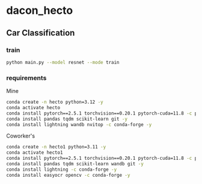# dacon_hecto
## Car Classification

### train
```bash
python main.py --model resnet --mode train
```

### requirements
Mine
```bash
conda create -n hecto python=3.12 -y
conda activate hecto
conda install pytorch==2.5.1 torchvision==0.20.1 pytorch-cuda=11.8 -c pytorch -c nvidia -y
conda install pandas tqdm scikit-learn git -y
conda install lightning wandb nvitop -c conda-forge -y
```

Coworker's
```bash
conda create -n hecto1 python=3.11 -y
conda activate hecto1
conda install pytorch==2.5.1 torchvision==0.20.1 pytorch-cuda=11.8 -c pytorch -c nvidia -y
conda install pandas tqdm scikit-learn wandb git -y
conda install lightning -c conda-forge -y
conda install easyocr opencv -c conda-forge -y
```